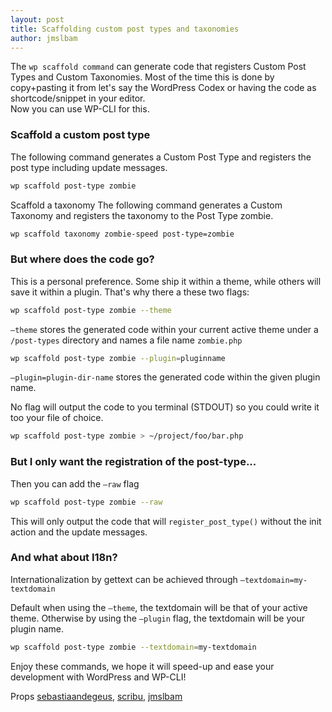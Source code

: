 ```yaml
---
layout: post
title: Scaffolding custom post types and taxonomies
author: jmslbam
---
```


The `wp scaffold command` can generate code that registers Custom Post Types and Custom Taxonomies. Most of the time this is done by copy+pasting it from let's say the WordPress Codex or having the code as shortcode/snippet in your editor.  
Now you can use WP-CLI for this.

### Scaffold a custom post type
The following command generates a Custom Post Type and registers the post type including update messages.

```bash
wp scaffold post-type zombie
```

Scaffold a taxonomy
The following command generates a Custom Taxonomy and registers the taxonomy to the Post Type zombie.

```bash
wp scaffold taxonomy zombie-speed post-type=zombie
```

### But where does the code go?
This is a personal preference. Some ship it within a theme, while others will save it within a plugin.
That's why there a these two flags:

```bash
wp scaffold post-type zombie --theme
```
`–theme` stores the generated code within your current active theme under a `/post-types` directory and names a file name `zombie.php`

```bash
wp scaffold post-type zombie --plugin=pluginname
```

`–plugin=plugin-dir-name` stores the generated code within the given plugin name.  
 
No flag will output the code to you terminal (STDOUT) so you could write it too your file of choice.

```bash
wp scaffold post-type zombie > ~/project/foo/bar.php
```
### But I only want the registration of the post-type...
Then you can add the `–raw` flag 

```bash
wp scaffold post-type zombie --raw
```
This will only output the code that will `register_post_type()` without the init action and the update messages.

### And what about I18n?
Internationalization by gettext can be achieved through `–textdomain=my-textdomain`

Default when using the `–theme`, the textdomain will be that of your active theme.
Otherwise by using the `–plugin` flag, the textdomain will be your plugin name.

```bash
wp scaffold post-type zombie --textdomain=my-textdomain
```
Enjoy these commands, we hope it will speed-up and ease your development with WordPress and  WP-CLI!

Props [sebastiaandegeus](https://github.com/sebastiaandegeus), [scribu](https://github.com/scribu), [jmslbam](https://github.com/jmslbam)
